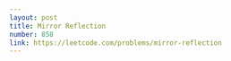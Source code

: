 ```yaml
---
layout: post
title: Mirror Reflection
number: 858
link: https://leetcode.com/problems/mirror-reflection
---
```

